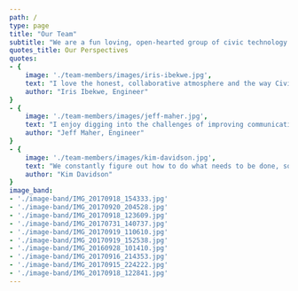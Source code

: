 ```yaml
---
path: /
type: page
title: "Our Team"
subtitle: "We are a fun loving, open-hearted group of civic technology professionals committed to making life better for our clients and each other."
quotes_title: Our Perspectives
quotes: 
- {
    image: './team-members/images/iris-ibekwe.jpg',
    text: "I love the honest, collaborative atmosphere and the way CivicActions prioritizes the well-being of team members.",
    author: "Iris Ibekwe, Engineer"
}
- {
    image: './team-members/images/jeff-maher.jpg',
    text: "I enjoy digging into the challenges of improving communication and process within organizations doing good.",
    author: "Jeff Maher, Engineer"
}
- {
    image: './team-members/images/kim-davidson.jpg',
    text: "We constantly figure out how to do what needs to be done, so we automatically grow. Then we share our learnings with others.",
    author: "Kim Davidson"
}
image_band:
- './image-band/IMG_20170918_154333.jpg'
- './image-band/IMG_20170920_204528.jpg'
- './image-band/IMG_20170918_123609.jpg'
- './image-band/IMG_20170731_140737.jpg'
- './image-band/IMG_20170919_110610.jpg'
- './image-band/IMG_20170919_152538.jpg'
- './image-band/IMG_20160928_101410.jpg'
- './image-band/IMG_20170916_214353.jpg'
- './image-band/IMG_20170915_224222.jpg'
- './image-band/IMG_20170918_122841.jpg'
---
```

